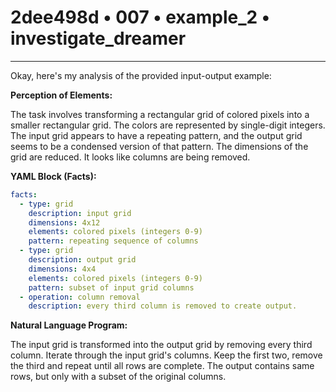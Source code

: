 # 2dee498d • 007 • example_2 • investigate_dreamer

---
Okay, here's my analysis of the provided input-output example:

**Perception of Elements:**

The task involves transforming a rectangular grid of colored pixels into a smaller rectangular grid. The colors are represented by single-digit integers. The input grid appears to have a repeating pattern, and the output grid seems to be a condensed version of that pattern. The dimensions of the grid are reduced. It looks like columns are being removed.

**YAML Block (Facts):**



```yaml
facts:
  - type: grid
    description: input grid
    dimensions: 4x12
    elements: colored pixels (integers 0-9)
    pattern: repeating sequence of columns
  - type: grid
    description: output grid
    dimensions: 4x4
    elements: colored pixels (integers 0-9)
    pattern: subset of input grid columns
  - operation: column removal
    description: every third column is removed to create output.
```



**Natural Language Program:**

The input grid is transformed into the output grid by removing every third column. Iterate through the input grid's columns. Keep the first two, remove the third and repeat until all rows are complete. The output contains same rows, but only with a subset of the original columns.

